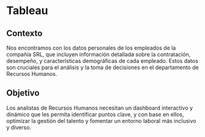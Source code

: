# Tableau
## Contexto
Nos encontramos con los datos personales de los empleados de la compañía SRL, que
incluyen información detallada sobre la contratación, desempeño, y características
demográficas de cada empleado. Estos datos son cruciales para el análisis y la toma de
decisiones en el departamento de Recursos Humanos.
## Objetivo
Los analistas de Recursos Humanos necesitan un dashboard interactivo y dinámico que les
permita identificar puntos clave, y con base en ellos, optimizar la gestión del talento y
fomentar un entorno laboral más inclusivo y diverso.
